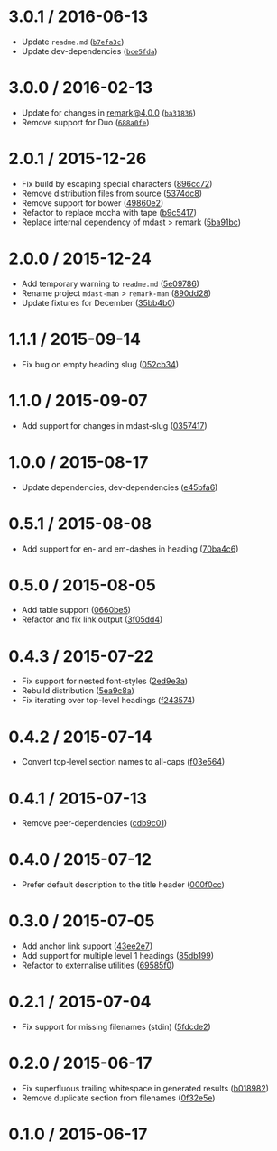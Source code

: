 <!--remark setext-->

<!--lint disable no-multiple-toplevel-headings -->

3.0.1 / 2016-06-13
==================

*   Update `readme.md` ([`b7efa3c`](https://github.com/wooorm/remark-man/commit/b7efa3c))
*   Update dev-dependencies ([`bce5fda`](https://github.com/wooorm/remark-man/commit/bce5fda))

3.0.0 / 2016-02-13
==================

*   Update for changes in remark@4.0.0 ([`ba31836`](https://github.com/wooorm/remark-man/commit/ba31836))
*   Remove support for Duo ([`688a0fe`](https://github.com/wooorm/remark-man/commit/688a0fe))

2.0.1 / 2015-12-26
==================

*   Fix build by escaping special characters ([896cc72](https://github.com/wooorm/remark-man/commit/896cc72))
*   Remove distribution files from source ([5374dc8](https://github.com/wooorm/remark-man/commit/5374dc8))
*   Remove support for bower ([49860e2](https://github.com/wooorm/remark-man/commit/49860e2))
*   Refactor to replace mocha with tape ([b9c5417](https://github.com/wooorm/remark-man/commit/b9c5417))
*   Replace internal dependency of mdast > remark ([5ba91bc](https://github.com/wooorm/remark-man/commit/5ba91bc))

2.0.0 / 2015-12-24
==================

*   Add temporary warning to `readme.md` ([5e09786](https://github.com/wooorm/remark-man/commit/5e09786))
*   Rename project `mdast-man` > `remark-man` ([890dd28](https://github.com/wooorm/remark-man/commit/890dd28))
*   Update fixtures for December ([35bb4b0](https://github.com/wooorm/remark-man/commit/35bb4b0))

1.1.1 / 2015-09-14
==================

*   Fix bug on empty heading slug ([052cb34](https://github.com/wooorm/remark-man/commit/052cb34))

1.1.0 / 2015-09-07
==================

*   Add support for changes in mdast-slug ([0357417](https://github.com/wooorm/remark-man/commit/0357417))

1.0.0 / 2015-08-17
==================

*   Update dependencies, dev-dependencies ([e45bfa6](https://github.com/wooorm/remark-man/commit/e45bfa6))

0.5.1 / 2015-08-08
==================

*   Add support for en- and em-dashes in heading ([70ba4c6](https://github.com/wooorm/remark-man/commit/70ba4c6))

0.5.0 / 2015-08-05
==================

*   Add table support ([0660be5](https://github.com/wooorm/remark-man/commit/0660be5))
*   Refactor and fix link output ([3f05dd4](https://github.com/wooorm/remark-man/commit/3f05dd4))

0.4.3 / 2015-07-22
==================

*   Fix support for nested font-styles ([2ed9e3a](https://github.com/wooorm/remark-man/commit/2ed9e3a))
*   Rebuild distribution ([5ea9c8a](https://github.com/wooorm/remark-man/commit/5ea9c8a))
*   Fix iterating over top-level headings ([f243574](https://github.com/wooorm/remark-man/commit/f243574))

0.4.2 / 2015-07-14
==================

*   Convert top-level section names to all-caps ([f03e564](https://github.com/wooorm/remark-man/commit/f03e564))

0.4.1 / 2015-07-13
==================

*   Remove peer-dependencies ([cdb9c01](https://github.com/wooorm/remark-man/commit/cdb9c01))

0.4.0 / 2015-07-12
==================

*   Prefer default description to the title header ([000f0cc](https://github.com/wooorm/remark-man/commit/000f0cc))

0.3.0 / 2015-07-05
==================

*   Add anchor link support ([43ee2e7](https://github.com/wooorm/remark-man/commit/43ee2e7))
*   Add support for multiple level 1 headings ([85db199](https://github.com/wooorm/remark-man/commit/85db199))
*   Refactor to externalise utilities ([69585f0](https://github.com/wooorm/remark-man/commit/69585f0))

0.2.1 / 2015-07-04
==================

*   Fix support for missing filenames (stdin) ([5fdcde2](https://github.com/wooorm/remark-man/commit/5fdcde2))

0.2.0 / 2015-06-17
==================

*   Fix superfluous trailing whitespace in generated results ([b018982](https://github.com/wooorm/remark-man/commit/b018982))
*   Remove duplicate section from filenames ([0f32e5e](https://github.com/wooorm/remark-man/commit/0f32e5e))

0.1.0 / 2015-06-17
==================

